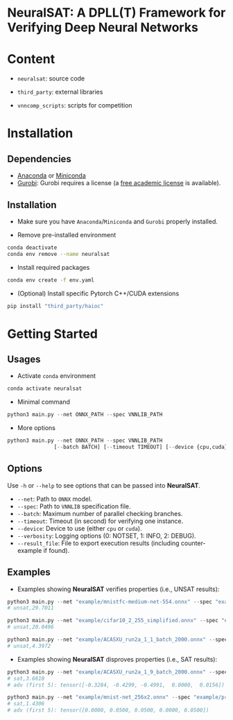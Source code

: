 **NeuralSAT**: A DPLL(T) Framework for Verifying Deep Neural Networks
====================
<!-- 
**NeuralSAT** is a technique and prototype tool for verifying DNNs. 
It combines ideas from DPLL(T)/CDCL algorithms in SAT/SMT solving with a abstraction-based theory solver to reason about DNN properties. 
**NeuralSAT** takes as input the formula $\alpha$ representing the DNN `N` (with non-linear ReLU activation) and the formulae $\phi_{in}\Rightarrow \phi_{out}$ representing the property $\phi$ to be proved. 
Internally, **NeuralSAT** checks the satisfiability of the formula: $\alpha \land \phi_{in} \land \overline{\phi_{out}}$. **NeuralSAT** returns *`UNSAT`* if the formula is unsatisfiable, indicating  `N` satisfies $\phi$, and *`SAT`* if the formula is satisfiable, indicating the `N` does not satisfy $\phi$.

**NeuralSAT** uses a DPLL(T)-based algorithm to check unsatisfiability. 
It applies DPLL/CDCL to assign values to boolean variables and checks for conflicts the assignment has with the real-valued constraints of the DNN and the property of interest. 
If conflicts arise, **NeuralSAT** determines the assignment decisions causing the conflicts and learns clauses to avoid those decisions in the future. 
**NeuralSAT** repeats these decisions and checking steps until it finds a full assignment for all boolean variables, in which it returns *`SAT`*, or until it no longer can decide, in which it returns *`UNSAT`*. -->

Content
====================
- ```neuralsat```: source code

- ```third_party```: external libraries

- ```vnncomp_scripts```: scripts for competition


Installation
====================

## Dependencies
- [Anaconda](https://www.anaconda.com/) or [Miniconda](https://docs.conda.io/en/latest/miniconda.html)
- [Gurobi](https://www.gurobi.com/): Gurobi requires a license (a [free academic license](https://www.gurobi.com/downloads/free-academic-license/) is available).

## Installation
- Make sure you have `Anaconda`/`Miniconda` and `Gurobi` properly installed.

- Remove pre-installed environment 

```bash
conda deactivate 
conda env remove --name neuralsat
```

- Install required packages 

```bash
conda env create -f env.yaml
```

- (Optional) Install specific Pytorch C++/CUDA extensions

```bash
pip install "third_party/haioc"
```


Getting Started
====================

## Usages

- Activate `conda` environment

```bash
conda activate neuralsat
```

- Minimal command

```python
python3 main.py --net ONNX_PATH --spec VNNLIB_PATH
```

- More options

```python
python3 main.py --net ONNX_PATH --spec VNNLIB_PATH 
               [--batch BATCH] [--timeout TIMEOUT] [--device {cpu,cuda}]
```

## Options
Use ```-h``` or ```--help``` to see options that can be passed into **NeuralSAT**. 

- `--net`: Path to `ONNX` model.
- `--spec`: Path to `VNNLIB` specification file.
- `--batch`: Maximum number of parallel checking branches.
- `--timeout`: Timeout (in second) for verifying one instance.
- `--device`: Device to use (either `cpu` or `cuda`).
- `--verbosity`: Logging options (0: NOTSET, 1: INFO, 2: DEBUG).
- `--result_file`: File to export execution results (including counter-example if found).



## Examples

- Examples showing **NeuralSAT** verifies properties (i.e., UNSAT results):

```python
python3 main.py --net "example/mnistfc-medium-net-554.onnx" --spec "example/test.vnnlib"
# unsat,29.7011
```

```python
python3 main.py --net "example/cifar10_2_255_simplified.onnx" --spec "example/cifar10_spec_idx_4_eps_0.00784_n1.vnnlib"
# unsat,20.0496
```

```python
python3 main.py --net "example/ACASXU_run2a_1_1_batch_2000.onnx" --spec "example/prop_6.vnnlib"
# unsat,4.3972
```


- Examples showing **NeuralSAT** disproves properties (i.e., SAT results):

```python
python3 main.py --net "example/ACASXU_run2a_1_9_batch_2000.onnx" --spec "example/prop_7.vnnlib"
# sat,3.6618
# adv (first 5): tensor([-0.3284, -0.4299, -0.4991,  0.0000,  0.0156])
```

```python
python3 main.py --net "example/mnist-net_256x2.onnx" --spec "example/prop_1_0.05.vnnlib"
# sat,1.4306
# adv (first 5): tensor([0.0000, 0.0500, 0.0500, 0.0000, 0.0500])
```
